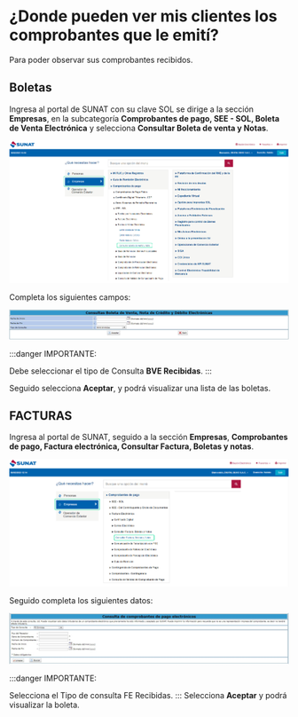 # ¿Donde pueden ver mis clientes los comprobantes que le emití?

Para poder observar sus comprobantes recibidos.

## Boletas

Ingresa al portal de SUNAT con su clave SOL se dirige a la sección **Empresas**, en la subcategoría **Comprobantes de pago, SEE - SOL, Boleta de Venta Electrónica** y selecciona **Consultar Boleta de venta y Notas**.

![Alt text](img/Preguntafrecuente7b.jpg)

Completa los siguientes campos:

![Alt text](img/Preguntafrecuente8.jpg)

:::danger IMPORTANTE:

Debe seleccionar el tipo de Consulta **BVE Recibidas**.
:::

Seguido selecciona **Aceptar**, y podrá visualizar una lista de las boletas.

## FACTURAS

Ingresa al portal de SUNAT, seguido a la sección **Empresas**, **Comprobantes de pago, Factura electrónica, Consultar Factura, Boletas y notas**.

![Alt text](img/Preguntafrecuente4c.jpg)

Seguido completa los siguientes datos:

![Alt text](img/Preguntafrecuente9.jpg)

:::danger IMPORTANTE:

Selecciona el Tipo de consulta FE Recibidas.
:::
Selecciona **Aceptar** y podrá visualizar la boleta.
